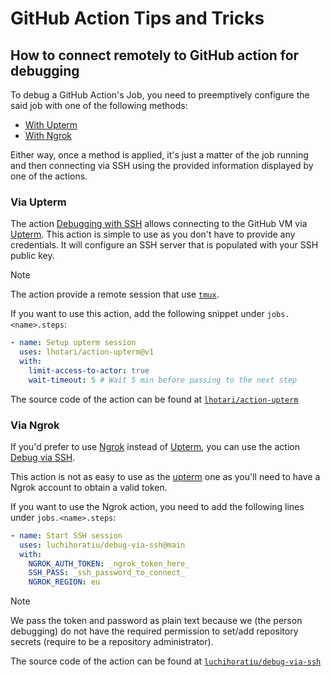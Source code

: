 <!-- Parsec Cloud (https://parsec.cloud) Copyright (c) BUSL-1.1 2016-present Scille SAS -->

# GitHub Action Tips and Tricks

## How to connect remotely to GitHub action for debugging

To debug a GitHub Action's Job, you need to preemptively configure the said job with one of the following methods:

- [With Upterm](#via-upterm)
- [With Ngrok](#via-ngrok)

Either way, once a method is applied, it's just a matter of the job running and then connecting via SSH using the provided information displayed by one of the actions.

### Via Upterm

The action [Debugging with SSH] allows connecting to the GitHub VM via [Upterm].
This action is simple to use as you don't have to provide any credentials.
It will configure an SSH server that is populated with your SSH public key.

> [!NOTE]
> The action provide a remote session that use [`tmux`].

If you want to use this action, add the following snippet under `jobs.<name>.steps`:

```yaml
- name: Setup upterm session
  uses: lhotari/action-upterm@v1
  with:
    limit-access-to-actor: true
    wait-timeout: 5 # Wait 5 min before passing to the next step
```

The source code of the action can be found at [`lhotari/action-upterm`]

[Debugging with SSH]: https://github.com/marketplace/actions/debugging-with-ssh
[Upterm]: https://upterm.dev/
[`tmux`]: https://github.com/tmux/tmux
[`lhotari/action-upterm`]: https://github.com/lhotari/action-upterm

### Via Ngrok

If you'd prefer to use [Ngrok] instead of [Upterm], you can use the action [Debug via SSH].

This action is not as easy to use as the [upterm](#via-upterm) one as you'll need to have a Ngrok account to obtain a valid token.

If you want to use the Ngrok action, you need to add the following lines under `jobs.<name>.steps`:

```yaml
- name: Start SSH session
  uses: luchihoratiu/debug-via-ssh@main
  with:
    NGROK_AUTH_TOKEN: _ngrok_token_here_
    SSH_PASS: _ssh_password_to_connect_
    NGROK_REGION: eu
```

> [!NOTE]
> We pass the token and password as plain text because we (the person debugging) do not have the required permission to set/add repository secrets (require to be a repository administrator).

The source code of the action can be found at [`luchihoratiu/debug-via-ssh`]

[Ngrok]: https://ngrok.com/
[Debug via SSH]: https://github.com/marketplace/actions/debug-via-ssh
[`luchihoratiu/debug-via-ssh`]: https://github.com/luchihoratiu/debug-via-ssh
